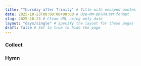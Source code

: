 ```yaml
---
title: "Thursday after Trinity" # Title with escaped quotes
date: 2025-10-23T00:00:00+00:00 # Use-MM-DDTHH:MM format
slug: 2025-10-23 # Clean URL using only date
layout: "days/single" # Specify the layout for these pages
draft: false # Set to true to hide the page
---
```


### Collect


### Hymn
